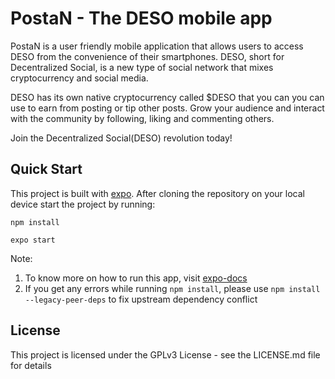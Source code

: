 # PostaN - The DESO mobile app

PostaN is a user friendly mobile application that allows users to access DESO from the convenience of their smartphones. DESO, short for Decentralized Social, is a new type of social network that mixes cryptocurrency and social media.

DESO has its own native cryptocurrency called $DESO that you can you can use to earn from posting or tip other posts. Grow your audience and interact with the community by following, liking and commenting others.

Join the Decentralized Social(DESO) revolution today!

## Quick Start
This project is built with [expo](https://github.com/expo/expo). After cloning the repository on your local device start the project by running:

```
npm install
```

```
expo start
```
Note: 
1) To know more on how to run this app, visit [expo-docs](https://docs.expo.dev/get-started/create-a-new-app/)
2) If you get any errors while running `npm install`, please use `npm install --legacy-peer-deps` to fix upstream dependency conflict

## License

This project is licensed under the GPLv3 License - see the LICENSE.md file for details
